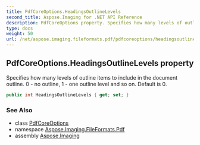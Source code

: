 ```yaml
---
title: PdfCoreOptions.HeadingsOutlineLevels
second_title: Aspose.Imaging for .NET API Reference
description: PdfCoreOptions property. Specifies how many levels of outline items to include in the document outline. 0  no outline 1  one outline level and so on. Default is 0
type: docs
weight: 50
url: /net/aspose.imaging.fileformats.pdf/pdfcoreoptions/headingsoutlinelevels/
---
```

## PdfCoreOptions.HeadingsOutlineLevels property

Specifies how many levels of outline items to include in the document outline. 0 - no outline, 1 - one outline level and so on. Default is 0.

```csharp
public int HeadingsOutlineLevels { get; set; }
```

### See Also

* class [PdfCoreOptions](../)
* namespace [Aspose.Imaging.FileFormats.Pdf](../../pdfcoreoptions/)
* assembly [Aspose.Imaging](../../../)


